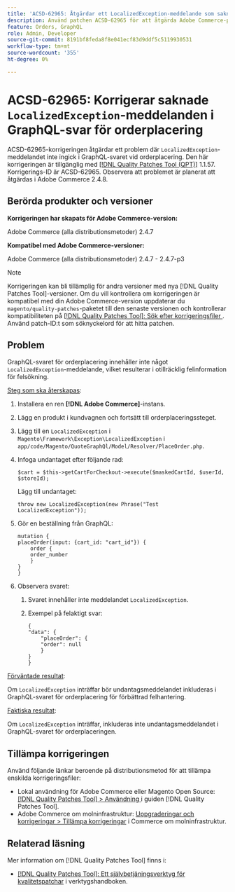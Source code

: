 ```yaml
---
title: 'ACSD-62965: Åtgärdar ett LocalizedException-meddelande som saknas i GraphQL-svar på orderplacering'
description: Använd patchen ACSD-62965 för att åtgärda Adobe Commerce-problem där meddelandet "LocalizedException" inte fanns med i GraphQL svar vid orderplacering.
feature: Orders, GraphQL
role: Admin, Developer
source-git-commit: 8191bf8feda8f8e041ecf83d9ddf5c5119930531
workflow-type: tm+mt
source-wordcount: '355'
ht-degree: 0%

---
```


# ACSD-62965: Korrigerar saknade `LocalizedException`-meddelanden i GraphQL-svar för orderplacering

ACSD-62965-korrigeringen åtgärdar ett problem där `LocalizedException`-meddelandet inte ingick i GraphQL-svaret vid orderplacering. Den här korrigeringen är tillgänglig med [[!DNL Quality Patches Tool (QPT)]](/help/tools/quality-patches-tool/quality-patches-tool-to-self-serve-quality-patches.md) 1.1.57. Korrigerings-ID är ACSD-62965. Observera att problemet är planerat att åtgärdas i Adobe Commerce 2.4.8.

## Berörda produkter och versioner

**Korrigeringen har skapats för Adobe Commerce-version:**

Adobe Commerce (alla distributionsmetoder) 2.4.7

**Kompatibel med Adobe Commerce-versioner:**

Adobe Commerce (alla distributionsmetoder) 2.4.7 - 2.4.7-p3

>[!NOTE]
>
>Korrigeringen kan bli tillämplig för andra versioner med nya [!DNL Quality Patches Tool]-versioner. Om du vill kontrollera om korrigeringen är kompatibel med din Adobe Commerce-version uppdaterar du `magento/quality-patches`-paketet till den senaste versionen och kontrollerar kompatibiliteten på [[!DNL Quality Patches Tool]: Sök efter korrigeringsfiler ](https://experienceleague.adobe.com/tools/commerce-quality-patches/index.html). Använd patch-ID:t som söknyckelord för att hitta patchen.

## Problem

GraphQL-svaret för orderplacering innehåller inte något `LocalizedException`-meddelande, vilket resulterar i otillräcklig felinformation för felsökning.

<u>Steg som ska återskapas</u>:

1. Installera en ren **[!DNL Adobe Commerce]**-instans.
1. Lägg en produkt i kundvagnen och fortsätt till orderplaceringssteget.
1. Lägg till en `LocalizedException` i `Magento\Framework\Exception\LocalizedException` i `app/code/Magento/QuoteGraphQl/Model/Resolver/PlaceOrder.php`.
1. Infoga undantaget efter följande rad:

   ```
   $cart = $this->getCartForCheckout->execute($maskedCartId, $userId, $storeId);
   ```

   Lägg till undantaget:

   ```
   throw new LocalizedException(new Phrase("Test LocalizedException"));
   ```

1. Gör en beställning från GraphQL:

   ```
   mutation {
   placeOrder(input: {cart_id: "cart_id"}) {
       order {
       order_number
       }
   }
   }
   ```

1. Observera svaret:
   1. Svaret innehåller inte meddelandet `LocalizedException`.
   1. Exempel på felaktigt svar:

      ```
      {
      "data": {
          "placeOrder": {
          "order": null
          }
      }
      }
      ```

<u>Förväntade resultat</u>:

Om `LocalizedException` inträffar bör undantagsmeddelandet inkluderas i GraphQL-svaret för orderplacering för förbättrad felhantering.

<u>Faktiska resultat</u>:

Om `LocalizedException` inträffar, inkluderas inte undantagsmeddelandet i GraphQL-svaret för orderplaceringen.

## Tillämpa korrigeringen

Använd följande länkar beroende på distributionsmetod för att tillämpa enskilda korrigeringsfiler:

* Lokal användning för Adobe Commerce eller Magento Open Source: [[!DNL Quality Patches Tool] > Användning ](/help/tools/quality-patches-tool/usage.md) i guiden [!DNL Quality Patches Tool].
* Adobe Commerce om molninfrastruktur: [Uppgraderingar och korrigeringar > Tillämpa korrigeringar](https://experienceleague.adobe.com/docs/commerce-cloud-service/user-guide/develop/upgrade/apply-patches.html) i Commerce om molninfrastruktur.

## Relaterad läsning

Mer information om [!DNL Quality Patches Tool] finns i:

* [[!DNL Quality Patches Tool]: Ett självbetjäningsverktyg för kvalitetspatchar](/help/tools/quality-patches-tool/quality-patches-tool-to-self-serve-quality-patches.md) i verktygshandboken.
